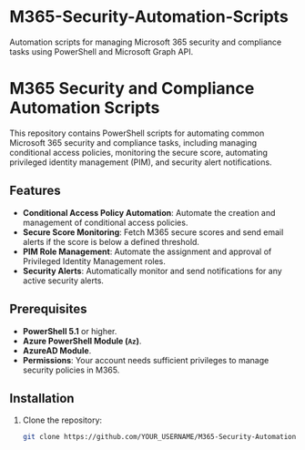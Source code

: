 # M365-Security-Automation-Scripts
Automation scripts for managing Microsoft 365 security and compliance tasks using PowerShell and Microsoft Graph API.
# M365 Security and Compliance Automation Scripts

This repository contains PowerShell scripts for automating common Microsoft 365 security and compliance tasks, including managing conditional access policies, monitoring the secure score, automating privileged identity management (PIM), and security alert notifications.

## Features

- **Conditional Access Policy Automation**: Automate the creation and management of conditional access policies.
- **Secure Score Monitoring**: Fetch M365 secure scores and send email alerts if the score is below a defined threshold.
- **PIM Role Management**: Automate the assignment and approval of Privileged Identity Management roles.
- **Security Alerts**: Automatically monitor and send notifications for any active security alerts.

## Prerequisites

- **PowerShell 5.1** or higher.
- **Azure PowerShell Module (`Az`)**.
- **AzureAD Module**.
- **Permissions**: Your account needs sufficient privileges to manage security policies in M365.

## Installation

1. Clone the repository:
   ```bash
   git clone https://github.com/YOUR_USERNAME/M365-Security-Automation-Scripts.git
